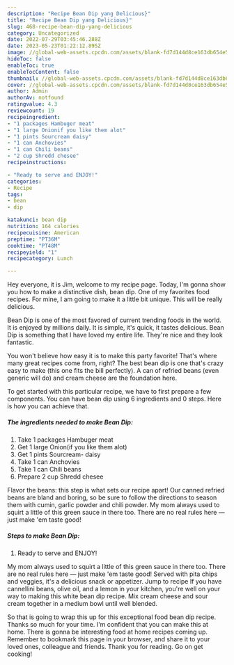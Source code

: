 ```yaml
---
description: "Recipe Bean Dip yang Delicious}"
title: "Recipe Bean Dip yang Delicious}"
slug: 468-recipe-bean-dip-yang-delicious
category: Uncategorized
date: 2022-07-29T03:45:46.288Z
date: 2023-05-23T01:22:12.895Z
image: //global-web-assets.cpcdn.com/assets/blank-fd7d144d8ce163db654e5a02c40b08a2775adb7897d16e4062681dc7e1b2800f.png
hideToc: false
enableToc: true
enableTocContent: false
thumbnail: //global-web-assets.cpcdn.com/assets/blank-fd7d144d8ce163db654e5a02c40b08a2775adb7897d16e4062681dc7e1b2800f.png
cover: //global-web-assets.cpcdn.com/assets/blank-fd7d144d8ce163db654e5a02c40b08a2775adb7897d16e4062681dc7e1b2800f.png
author: Admin
authorAv: notfound
ratingvalue: 4.3
reviewcount: 19
recipeingredient:
- "1 packages Hambuger meat"
- "1 large Onionif you like them alot"
- "1 pints Sourcream daisy"
- "1 can Anchovies"
- "1 can Chili beans"
- "2 cup Shredd chesee"
recipeinstructions:

- "Ready to serve and ENJOY!"
categories:
- Recipe
tags:
- bean
- dip

katakunci: bean dip 
nutrition: 164 calories
recipecuisine: American
preptime: "PT36M"
cooktime: "PT48M"
recipeyield: "1"
recipecategory: Lunch

---
```



Hey everyone, it is Jim, welcome to my recipe page. Today, I'm gonna show you how to make a distinctive dish, bean dip. One of my favorites food recipes. For mine, I am going to make it a little bit unique. This will be really delicious.

Bean Dip is one of the most favored of current trending foods in the world. It is enjoyed by millions daily. It is simple, it's quick, it tastes delicious. Bean Dip is something that I have loved my entire life. They're nice and they look fantastic.

You won&#39;t believe how easy it is to make this party favorite! That&#39;s where many great recipes come from, right? The best bean dip is one that&#39;s crazy easy to make (this one fits the bill perfectly). A can of refried beans (even generic will do) and cream cheese are the foundation here.


To get started with this particular recipe, we have to first prepare a few components. You can have bean dip using 6 ingredients and 0 steps. Here is how you can achieve that.

<!--inarticleads1-->

##### The ingredients needed to make Bean Dip:

1. Take 1 packages Hambuger meat
1. Get 1 large Onion(if you like them alot)
1. Get 1 pints Sourcream- daisy
1. Take 1 can Anchovies
1. Take 1 can Chili beans
1. Prepare 2 cup Shredd chesee


Flavor the beans: this step is what sets our recipe apart! Our canned refried beans are bland and boring, so be sure to follow the directions to season them with cumin, garlic powder and chili powder. My mom always used to squirt a little of this green sauce in there too. There are no real rules here — just make &#39;em taste good! 

<!--inarticleads2-->

##### Steps to make Bean Dip:


1. Ready to serve and ENJOY!

My mom always used to squirt a little of this green sauce in there too. There are no real rules here — just make &#39;em taste good! Served with pita chips and veggies, it&#39;s a delicious snack or appetizer. Jump to recipe If you have cannellini beans, olive oil, and a lemon in your kitchen, you&#39;re well on your way to making this white bean dip recipe. Mix cream cheese and sour cream together in a medium bowl until well blended. 

So that is going to wrap this up for this exceptional food bean dip recipe. Thanks so much for your time. I'm confident that you can make this at home. There is gonna be interesting food at home recipes coming up. Remember to bookmark this page in your browser, and share it to your loved ones, colleague and friends. Thank you for reading. Go on get cooking!
